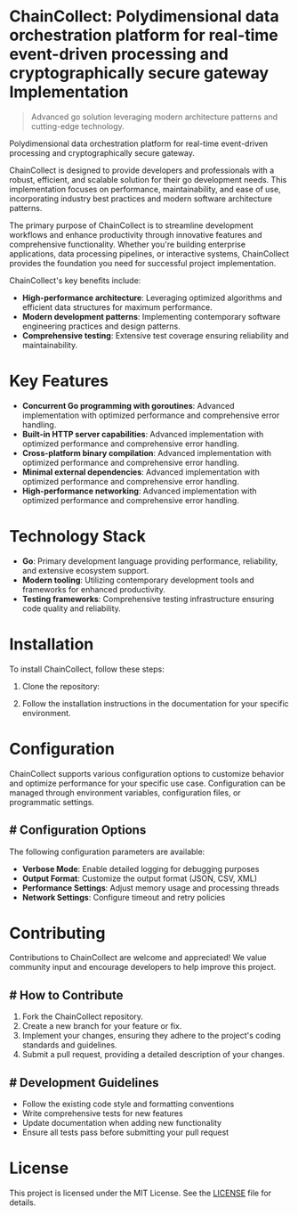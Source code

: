 <!-- fallback_ChainCollect_20250803212707_76550 -->

# ChainCollect: Polydimensional data orchestration platform for real-time event-driven processing and cryptographically secure gateway Implementation
> Advanced go solution leveraging modern architecture patterns and cutting-edge technology.

Polydimensional data orchestration platform for real-time event-driven processing and cryptographically secure gateway.

ChainCollect is designed to provide developers and professionals with a robust, efficient, and scalable solution for their go development needs. This implementation focuses on performance, maintainability, and ease of use, incorporating industry best practices and modern software architecture patterns.

The primary purpose of ChainCollect is to streamline development workflows and enhance productivity through innovative features and comprehensive functionality. Whether you're building enterprise applications, data processing pipelines, or interactive systems, ChainCollect provides the foundation you need for successful project implementation.

ChainCollect's key benefits include:

* **High-performance architecture**: Leveraging optimized algorithms and efficient data structures for maximum performance.
* **Modern development patterns**: Implementing contemporary software engineering practices and design patterns.
* **Comprehensive testing**: Extensive test coverage ensuring reliability and maintainability.

# Key Features

* **Concurrent Go programming with goroutines**: Advanced implementation with optimized performance and comprehensive error handling.
* **Built-in HTTP server capabilities**: Advanced implementation with optimized performance and comprehensive error handling.
* **Cross-platform binary compilation**: Advanced implementation with optimized performance and comprehensive error handling.
* **Minimal external dependencies**: Advanced implementation with optimized performance and comprehensive error handling.
* **High-performance networking**: Advanced implementation with optimized performance and comprehensive error handling.

# Technology Stack

* **Go**: Primary development language providing performance, reliability, and extensive ecosystem support.
* **Modern tooling**: Utilizing contemporary development tools and frameworks for enhanced productivity.
* **Testing frameworks**: Comprehensive testing infrastructure ensuring code quality and reliability.

# Installation

To install ChainCollect, follow these steps:

1. Clone the repository:


2. Follow the installation instructions in the documentation for your specific environment.

# Configuration

ChainCollect supports various configuration options to customize behavior and optimize performance for your specific use case. Configuration can be managed through environment variables, configuration files, or programmatic settings.

## # Configuration Options

The following configuration parameters are available:

* **Verbose Mode**: Enable detailed logging for debugging purposes
* **Output Format**: Customize the output format (JSON, CSV, XML)
* **Performance Settings**: Adjust memory usage and processing threads
* **Network Settings**: Configure timeout and retry policies

# Contributing

Contributions to ChainCollect are welcome and appreciated! We value community input and encourage developers to help improve this project.

## # How to Contribute

1. Fork the ChainCollect repository.
2. Create a new branch for your feature or fix.
3. Implement your changes, ensuring they adhere to the project's coding standards and guidelines.
4. Submit a pull request, providing a detailed description of your changes.

## # Development Guidelines

* Follow the existing code style and formatting conventions
* Write comprehensive tests for new features
* Update documentation when adding new functionality
* Ensure all tests pass before submitting your pull request

# License

This project is licensed under the MIT License. See the [LICENSE](https://github.com/xgek/ChainCollect/blob/main/LICENSE) file for details.
